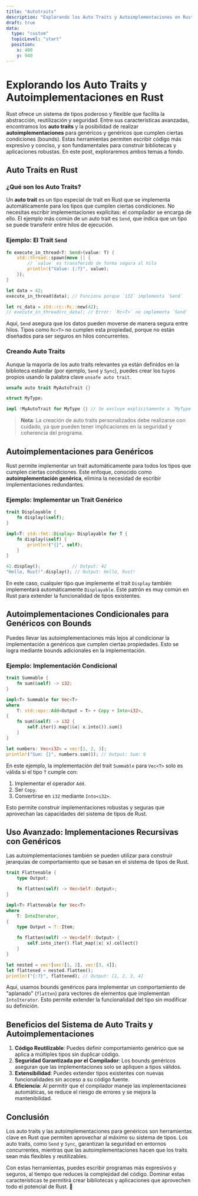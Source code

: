 ```yaml
---
title: "Autotraits"
description: "Explorando los Auto Traits y Autoimplementaciones en Rust"
draft: true
data:
  type: "custom"
  topicLevel: "start"
  position:
    x: 400
    y: 940
---
```


# Explorando los Auto Traits y Autoimplementaciones en Rust

Rust ofrece un sistema de tipos poderoso y flexible que facilita la abstracción, reutilización y seguridad. Entre sus características avanzadas, encontramos los **auto traits** y la posibilidad de realizar **autoimplementaciones** para genéricos y genéricos que cumplen ciertas condiciones (bounds). Estas herramientas permiten escribir código más expresivo y conciso, y son fundamentales para construir bibliotecas y aplicaciones robustas. En este post, exploraremos ambos temas a fondo.

## Auto Traits en Rust

### ¿Qué son los Auto Traits?

Un **auto trait** es un tipo especial de trait en Rust que se implementa automáticamente para los tipos que cumplen ciertas condiciones. No necesitas escribir implementaciones explícitas: el compilador se encarga de ello. El ejemplo más común de un auto trait es `Send`, que indica que un tipo se puede transferir entre hilos de ejecución.

### Ejemplo: El Trait `Send`

```rust
fn execute_in_thread<T: Send>(value: T) {
    std::thread::spawn(move || {
        // `value` es transferido de forma segura al hilo
        println!("Value: {:?}", value);
    });
}

let data = 42;
execute_in_thread(data); // Funciona porque `i32` implementa `Send`

let rc_data = std::rc::Rc::new(42);
// execute_in_thread(rc_data); // Error: `Rc<T>` no implementa `Send`
```

Aquí, `Send` asegura que los datos pueden moverse de manera segura entre hilos. Tipos como `Rc<T>` no cumplen esta propiedad, porque no están diseñados para ser seguros en hilos concurrentes.

### Creando Auto Traits

Aunque la mayoría de los auto traits relevantes ya están definidos en la biblioteca estándar (por ejemplo, `Send` y `Sync`), puedes crear los tuyos propios usando la palabra clave `unsafe auto trait`.

```rust
unsafe auto trait MyAutoTrait {}

struct MyType;

impl !MyAutoTrait for MyType {} // Se excluye explícitamente a `MyType`
```

> **Nota**: La creación de auto traits personalizados debe realizarse con cuidado, ya que pueden tener implicaciones en la seguridad y coherencia del programa.

## Autoimplementaciones para Genéricos

Rust permite implementar un trait automáticamente para todos los tipos que cumplen ciertas condiciones. Este enfoque, conocido como **autoimplementación genérica**, elimina la necesidad de escribir implementaciones redundantes.

### Ejemplo: Implementar un Trait Genérico

```rust
trait Displayable {
    fn display(&self);
}

impl<T: std::fmt::Display> Displayable for T {
    fn display(&self) {
        println!("{}", self);
    }
}

42.display();            // Output: 42
"Hello, Rust!".display(); // Output: Hello, Rust!
```

En este caso, cualquier tipo que implemente el trait `Display` también implementará automáticamente `Displayable`. Este patrón es muy común en Rust para extender la funcionalidad de tipos existentes.

## Autoimplementaciones Condicionales para Genéricos con Bounds

Puedes llevar las autoimplementaciones más lejos al condicionar la implementación a genéricos que cumplen ciertas propiedades. Esto se logra mediante bounds adicionales en la implementación.

### Ejemplo: Implementación Condicional

```rust
trait Summable {
    fn sum(&self) -> i32;
}

impl<T> Summable for Vec<T>
where
    T: std::ops::Add<Output = T> + Copy + Into<i32>,
{
    fn sum(&self) -> i32 {
        self.iter().map(|&x| x.into()).sum()
    }
}

let numbers: Vec<i32> = vec![1, 2, 3];
println!("Sum: {}", numbers.sum()); // Output: Sum: 6
```

En este ejemplo, la implementación del trait `Summable` para `Vec<T>` solo es válida si el tipo `T` cumple con:

1. Implementar el operador `Add`.
2. Ser `Copy`.
3. Convertirse en `i32` mediante `Into<i32>`.

Esto permite construir implementaciones robustas y seguras que aprovechan las capacidades del sistema de tipos de Rust.

## Uso Avanzado: Implementaciones Recursivas con Genéricos

Las autoimplementaciones también se pueden utilizar para construir jerarquías de comportamiento que se basan en el sistema de tipos de Rust.

```rust
trait Flattenable {
    type Output;

    fn flatten(self) -> Vec<Self::Output>;
}

impl<T> Flattenable for Vec<T>
where
    T: IntoIterator,
{
    type Output = T::Item;

    fn flatten(self) -> Vec<Self::Output> {
        self.into_iter().flat_map(|x| x).collect()
    }
}

let nested = vec![vec![1, 2], vec![3, 4]];
let flattened = nested.flatten();
println!("{:?}", flattened); // Output: [1, 2, 3, 4]
```

Aquí, usamos bounds genéricos para implementar un comportamiento de "aplanado" (`flatten`) para vectores de elementos que implementan `IntoIterator`. Esto permite extender la funcionalidad del tipo sin modificar su definición.

## Beneficios del Sistema de Auto Traits y Autoimplementaciones

1. **Código Reutilizable**: Puedes definir comportamiento genérico que se aplica a múltiples tipos sin duplicar código.
2. **Seguridad Garantizada por el Compilador**: Los bounds genéricos aseguran que las implementaciones solo se apliquen a tipos válidos.
3. **Extensibilidad**: Puedes extender tipos existentes con nuevas funcionalidades sin acceso a su código fuente.
4. **Eficiencia**: Al permitir que el compilador maneje las implementaciones automáticas, se reduce el riesgo de errores y se mejora la mantenibilidad.

## Conclusión

Los auto traits y las autoimplementaciones para genéricos son herramientas clave en Rust que permiten aprovechar al máximo su sistema de tipos. Los auto traits, como `Send` y `Sync`, garantizan la seguridad en entornos concurrentes, mientras que las autoimplementaciones hacen que los traits sean más flexibles y reutilizables.

Con estas herramientas, puedes escribir programas más expresivos y seguros, al tiempo que reduces la complejidad del código. Dominar estas características te permitirá crear bibliotecas y aplicaciones que aprovechen todo el potencial de Rust. 🚀
